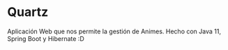 # Quartz

Aplicación Web que nos permite la gestión de Animes.
Hecho con Java 11, Spring Boot y Hibernate :D
